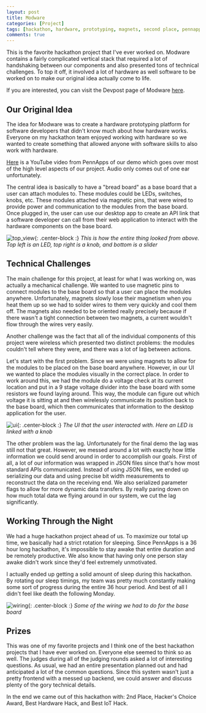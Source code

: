 ```yaml
---
layout: post
title: Modware
categories: [Project]
tags: [hackathon, hardware, prototyping, magnets, second place, pennapps]
comments: true
---
```


This is the favorite hackathon project that I've ever worked on. Modware contains a fairly complicated vertical stack that required a lot of handshaking between our components and also presented tons of technical challenges. To top it off, it involved a lot of hardware as well software to be worked on to make our original idea actually come to life.

If you are interested, you can visit the Devpost page of Modware [here](https://devpost.com/software/modware).

## Our Original Idea
The idea for Modware was to create a hardware prototyping platform for software developers that didn't know much about how hardware works. Everyone on my hackathon team enjoyed working with hardware so we wanted to create something that allowed anyone with software skills to also work with hardware.

[Here](https://youtu.be/cTh3Q6a2OIM?t=3137) is a YouTube video from PennApps of our demo which goes over most of the high level aspects of our project. Audio only comes out of one ear unfortunately.

The central idea is basically to have a "bread board" as a base board that a user can attach modules to. These modules could be LEDs, switches, knobs, etc. These modules attached via magnetic pins, that were wired to provide power and communication to the modules from the base board. Once plugged in, the user can use our desktop app to create an API link that a software developer can call from their web application to interact with the hardware components on the base board.

![top_view](../../assets/posts/modware/top_view.jpg){: .center-block :}
*This is how the entire thing looked from above. Top left is an LED, top right is a knob, and bottom is a slider*

## Technical Challenges
The main challenge for this project, at least for what I was working on, was actually a mechanical challenge. We wanted to use magnetic pins to connect modules to the base board so that a user can place the modules anywhere. Unfortunately, magnets slowly lose their magnetism when you heat them up so we had to solder wires to them very quickly and cool them off. The magnets also needed to be oriented really precisely because if there wasn't a tight connection between two magnets, a current wouldn't flow through the wires very easily.

Another challenge was the fact that all of the individual components of this project were wireless which presented two distinct problems: the modules couldn't tell where they were, and there was a lot of lag between actions.

Let's start with the first problem. Since we were using magnets to allow for the modules to be placed on the base board anywhere. However, in our UI we wanted to place the modules visually in the correct place. In order to work around this, we had the module do a voltage check at its current location and put in a 9 stage voltage divider into the base board with some resistors we found laying around. This way, the module can figure out which voltage it is sitting at and then wirelessly communicate its position back to the base board, which then communicates that information to the desktop application for the user.

![ui](../../assets/posts/modware/ui.jpg){: .center-block :}
*The UI that the user interacted with. Here an LED is linked with a knob*

The other problem was the lag. Unfortunately for the final demo the lag was still not that great. However, we messed around a lot with exactly how little information we could send around in order to accomplish our goals. First of all, a lot of our information was wrapped in JSON files since that's how most standard APIs communicated. Instead of using JSON files, we ended up serializing our data and using precise bit width measurements to reconstruct the data on the receiving end. We also serialized parameter flags to allow for more dynamic data transfers. By really paring down on how much total data we flying around in our system, we cut the lag significantly.

## Working Through the Night
We had a huge hackathon project ahead of us. To maximize our total up time, we basically had a strict rotation for sleeping. Since PennApps is a 36 hour long hackathon, it's impossible to stay awake that entire duration and be remotely productive. We also know that having only one person stay awake didn't work since they'd feel extremely unmotivated.

I actually ended up getting a solid amount of sleep during this hackathon. By rotating our sleep timings, my team was pretty much constantly making some sort of progress during the entire 36 hour period. And best of all I didn't feel like death the following Monday.

![wiring](../../assets/posts/modware/wiring.jpg){: .center-block :}
*Some of the wiring we had to do for the base board*

## Prizes
This was one of my favorite projects and I think one of the best hackathon projects that I have ever worked on. Everyone else seemed to think so as well. The judges during all of the judging rounds asked a lot of interesting questions. As usual, we had an entire presentation planned out and had anticipated a lot of the common questions. Since this system wasn't just a pretty frontend with a messed up backend, we could answer and discuss plenty of the gory technical details.

In the end we came out of this hackathon with: 2nd Place, Hacker's Choice Award, Best Hardware Hack, and Best IoT Hack.